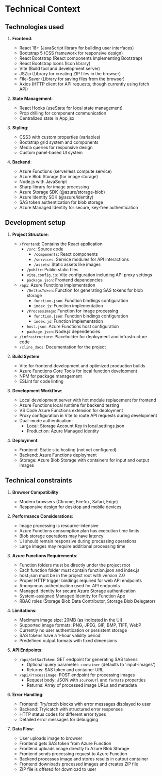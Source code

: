 # Technical Context

## Technologies used
1. **Frontend**:
   - React 18+ (JavaScript library for building user interfaces)
   - Bootstrap 5 (CSS framework for responsive design)
   - React Bootstrap (React components implementing Bootstrap)
   - React Bootstrap Icons (Icon library)
   - Vite (Build tool and development server)
   - JSZip (Library for creating ZIP files in the browser)
   - File-Saver (Library for saving files from the browser)
   - Axios (HTTP client for API requests, though currently using fetch API)

2. **State Management**:
   - React Hooks (useState for local state management)
   - Prop drilling for component communication
   - Centralized state in App.jsx

3. **Styling**:
   - CSS3 with custom properties (variables)
   - Bootstrap grid system and components
   - Media queries for responsive design
   - Custom panel-based UI system

4. **Backend**:
   - Azure Functions (serverless compute service)
   - Azure Blob Storage (for image storage)
   - Node.js with JavaScript
   - Sharp library for image processing
   - Azure Storage SDK (@azure/storage-blob)
   - Azure Identity SDK (@azure/identity)
   - SAS token authentication for blob storage
   - Azure Managed Identity for secure, key-free authentication

## Development setup
1. **Project Structure**:
   - `/frontend`: Contains the React application
     - `/src`: Source code
       - `/components`: React components
       - `/services`: Service modules for API interactions
       - `/assets`: Static assets like images
     - `/public`: Public static files
     - `vite.config.js`: Vite configuration including API proxy settings
     - `package.json`: Frontend dependencies
   - `/api`: Azure Functions implementation
     - `/GetSasToken`: Function for generating SAS tokens for blob storage
       - `function.json`: Function bindings configuration
       - `index.js`: Function implementation
     - `/ProcessImage`: Function for image processing
       - `function.json`: Function bindings configuration
       - `index.js`: Function implementation
     - `host.json`: Azure Functions host configuration
     - `package.json`: Node.js dependencies
   - `/infrastructure`: Placeholder for deployment and infrastructure code
   - `/cline_docs`: Documentation for the project

2. **Build System**:
   - Vite for frontend development and optimized production builds
   - Azure Functions Core Tools for local function development
   - NPM for package management
   - ESLint for code linting

3. **Development Workflow**:
   - Local development server with hot module replacement for frontend
   - Azure Functions local runtime for backend testing
   - VS Code Azure Functions extension for deployment
   - Proxy configuration in Vite to route API requests during development
   - Dual-mode authentication:
     - Local: Storage Account Key in local.settings.json
     - Production: Azure Managed Identity

4. **Deployment**:
   - Frontend: Static site hosting (not yet configured)
   - Backend: Azure Functions deployment
   - Storage: Azure Blob Storage with containers for input and output images

## Technical constraints
1. **Browser Compatibility**:
   - Modern browsers (Chrome, Firefox, Safari, Edge)
   - Responsive design for desktop and mobile devices

2. **Performance Considerations**:
   - Image processing is resource-intensive
   - Azure Functions consumption plan has execution time limits
   - Blob storage operations may have latency
   - UI should remain responsive during processing operations
   - Large images may require additional processing time

3. **Azure Functions Requirements**:
   - Function folders must be directly under the project root
   - Each function folder must contain function.json and index.js
   - host.json must be in the project root with version 2.0
   - Proper HTTP trigger bindings required for web API endpoints
   - Anonymous authentication used for API endpoints
   - Managed Identity for secure Azure Storage authentication
   - System-assigned Managed Identity for Function App
   - RBAC roles (Storage Blob Data Contributor, Storage Blob Delegator)

4. **Limitations**:
   - Maximum image size: 20MB (as indicated in the UI)
   - Supported image formats: PNG, JPEG, GIF, BMP, TIFF, WebP
   - Currently no user authentication or persistent storage
   - SAS tokens have a 1-hour validity period
   - Predefined output formats with fixed dimensions

5. **API Endpoints**:
   - `/api/GetSasToken`: GET endpoint for generating SAS tokens
     - Optional query parameter: `container` (defaults to 'input-images')
     - Returns: SAS token and container URL
   - `/api/ProcessImage`: POST endpoint for processing images
     - Request body: JSON with `sourceUrl` and `formats` properties
     - Returns: Array of processed image URLs and metadata

6. **Error Handling**:
   - Frontend: Try/catch blocks with error messages displayed to user
   - Backend: Try/catch with structured error responses
   - HTTP status codes for different error types
   - Detailed error messages for debugging

7. **Data Flow**:
   - User uploads image to browser
   - Frontend gets SAS token from Azure Function
   - Frontend uploads image directly to Azure Blob Storage
   - Frontend sends processing request to Azure Function
   - Backend processes image and stores results in output container
   - Frontend downloads processed images and creates ZIP file
   - ZIP file is offered for download to user
